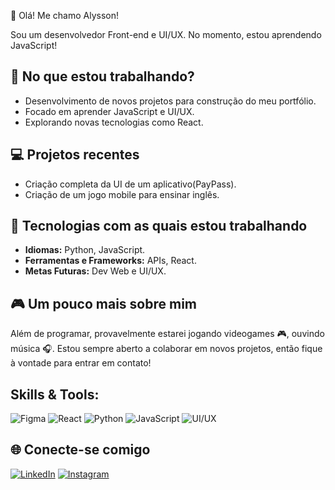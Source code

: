 👋 Olá! Me chamo Alysson!

Sou um desenvolvedor Front-end e UI/UX. No momento, estou aprendendo JavaScript!

## 🚀 No que estou trabalhando?
- Desenvolvimento de novos projetos para construção do meu portfólio.
- Focado em aprender JavaScript e UI/UX.
- Explorando novas tecnologias como React.

## 💻 Projetos recentes
- Criação completa da UI de um aplicativo(PayPass).
- Criação de um jogo mobile para ensinar inglês.

## 🔧 Tecnologias com as quais estou trabalhando
- **Idiomas:** Python, JavaScript.
- **Ferramentas e Frameworks:** APIs, React.
- **Metas Futuras:** Dev Web e UI/UX.

## 🎮 Um pouco mais sobre mim
Além de programar, provavelmente estarei jogando videogames 🎮, ouvindo música 🎧. Estou sempre aberto a colaborar em novos projetos, então fique à vontade para entrar em contato!
## Skills & Tools:
![Figma](https://img.shields.io/badge/Figma-F24E1E?style=for-the-badge&logo=figma&logoColor=white)
![React](https://img.shields.io/badge/React-20232A?style=for-the-badge&logo=react&logoColor=61DAFB)
![Python](https://img.shields.io/badge/Python-3776AB?style=for-the-badge&logo=python&logoColor=white)
![JavaScript](https://img.shields.io/badge/JavaScript-F7DF1E?style=for-the-badge&logo=javascript&logoColor=black)
![UI/UX](https://img.shields.io/badge/UI%2FUX-FF69B4?style=for-the-badge&logo=adobe-xd&logoColor=white)

## 🌐 Conecte-se comigo
[![LinkedIn](https://img.shields.io/badge/LinkedIn-0077B5?style=for-the-badge&logo=linkedin&logoColor=white)](https://www.linkedin.com/in/thisisalysson)
[![Instagram](https://img.shields.io/badge/Instagram-E4405F?style=for-the-badge&logo=instagram&logoColor=white)](https://www.instagram.com/thisisalysson)
